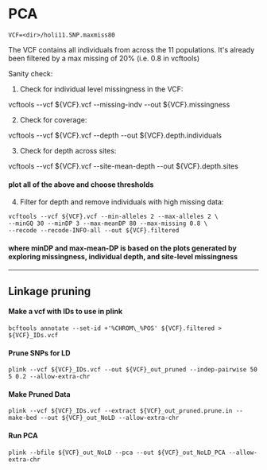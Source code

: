 # PCA

`VCF=<dir>/holi11.SNP.maxmiss80`

The VCF contains all individuals from across the 11 populations. It's already been filtered by a max missing of 20% (i.e. 0.8 in vcftools)

Sanity check:

1. Check for individual level missingness in the VCF:

vcftools --vcf ${VCF}.vcf --missing-indv --out ${VCF}.missingness

2. Check for coverage:

vcftools --vcf ${VCF}.vcf --depth --out ${VCF}.depth.individuals

3. Check for depth across sites:

vcftools --vcf ${VCF}.vcf --site-mean-depth --out ${VCF}.depth.sites

#### plot all of the above and choose thresholds

4. Filter for depth and remove individuals with high missing data:

```
vcftools --vcf ${VCF}.vcf --min-alleles 2 --max-alleles 2 \
--minGQ 30 --minDP 3 --max-meanDP 80 --max-missing 0.8 \
--recode --recode-INFO-all --out ${VCF}.filtered
```

#### where minDP and max-mean-DP is based on the plots generated by exploring missingness, individual depth, and site-level missingness 
--------------------------------------------------
## Linkage pruning

#### Make a vcf with IDs to use in plink
`bcftools annotate --set-id +'%CHROM\_%POS' ${VCF}.filtered > ${VCF}_IDs.vcf`

#### Prune SNPs for LD
`plink --vcf ${VCF}_IDs.vcf --out ${VCF}_out_pruned --indep-pairwise 50 5 0.2 --allow-extra-chr`

#### Make Pruned Data
`plink --vcf ${VCF}_IDs.vcf --extract ${VCF}_out_pruned.prune.in --make-bed --out ${VCF}_out_NoLD --allow-extra-chr`

#### Run PCA
`plink --bfile ${VCF}_out_NoLD --pca --out ${VCF}_out_NoLD_PCA --allow-extra-chr`

